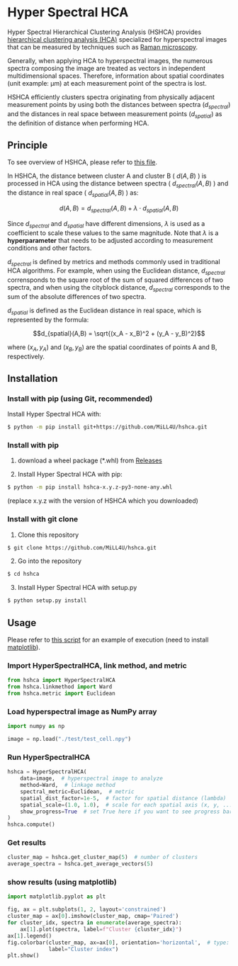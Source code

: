 # Hyper Spectral HCA
Hyper Spectral Hierarchical Clustering Analysis (HSHCA) provides [hierarchical clustering analysis (HCA)](https://en.wikipedia.org/wiki/Hierarchical_clustering) specialized for hyperspectral images that can be measured by techniques such as [Raman microscopy](https://raman.oxinst.com/techniques/raman-imaging).

Generally, when applying HCA to hyperspectral images, the numerous spectra composing the image are treated as vectors in independent multidimensional spaces. Therefore, information about spatial coordinates (unit example: μm) at each measurement point of the spectra is lost.

HSHCA efficiently clusters spectra originating from physically adjacent measurement points by using both the distances between spectra ($d_{spectral}$) and the distances in real space between measurement points ($d_{spatial}$) as the definition of distance when performing HCA.

## Principle
To see overview of HSHCA, please refer to [this file](doc/theory_of_HSHCA.pdf).

In HSHCA, the distance between cluster A and cluster B ( $d(A,B)$ ) is processed in HCA using the distance between spectra ( $d_{spectral}(A,B)$ ) and the distance in real space ( $d_{spatial}(A,B)$ ) as:

$$d(A,B) = d_{spectral}(A,B) + \lambda\cdot d_{spatial}(A,B)$$

Since $d_{spectral}$  and $d_{spatial}$ have different dimensions, $\lambda$ is used as a coefficient to scale these values to the same magnitude. Note that $\lambda$ is a **hyperparameter** that needs to be adjusted according to measurement conditions and other factors.

$d_{spectral}$ is defined by metrics and methods commonly used in traditional HCA algorithms. For example, when using the Euclidean distance, $d_{spectral}$ corrensponds to the square root of the sum of squared differences of two spectra, and when using the cityblock distance, $d_{spectral}$ corresponds to the sum of the absolute differences of two spectra.

$d_{spatial}$ is defined as the Euclidean distance in real space, which is represented by the formula:

$$d_{spatial}(A,B) = \sqrt{(x_A - x_B)^2 + (y_A - y_B)^2}$$

where $(x_A, y_A)$ and $(x_B, y_B)$ are the spatial coordinates of points A and B, respectively.


## Installation
### Install with pip (using Git, recommended)
Install Hyper Spectral HCA with:
```bash
$ python -m pip install git+https://github.com/MiLL4U/hshca.git
```
### Install with pip
1. download a wheel package (*.whl) from [Releases](https://github.com/MiLL4U/hshca/releases)

2. Install Hyper Spectral HCA with pip:
```bash
$ python -m pip install hshca-x.y.z-py3-none-any.whl
```
(replace x.y.z with the version of HSHCA which you downloaded)

### Install with git clone
1. Clone this repository

```bash
$ git clone https://github.com/MiLL4U/hshca.git
```

2. Go into the repository

```bash
$ cd hshca
```

3. Install Hyper Spectral HCA with setup.py

```bash
$ python setup.py install
```

## Usage
Please refer to [this script](example.py) for an example of execution (need to install [matplotlib](https://github.com/matplotlib/matplotlib)).
### Import HyperSpectralHCA, link method, and metric
```python
from hshca import HyperSpectralHCA
from hshca.linkmethod import Ward
from hshca.metric import Euclidean
```

### Load hyperspectral image as NumPy array
```python
import numpy as np

image = np.load("./test/test_cell.npy")
```

### Run HyperSpectralHCA
```python
hshca = HyperSpectralHCA(
    data=image,  # hyperspectral image to analyze
    method=Ward,  # linkage method
    spectral_metric=Euclidean,  # metric
    spatial_dist_factor=1e-5,  # factor for spatial distance (lambda)
    spatial_scale=(1.0, 1.0),  # scale for each spatial axis (x, y, ...)
    show_progress=True  # set True here if you want to see progress bar
)
hshca.compute()
```

### Get results
```python
cluster_map = hshca.get_cluster_map(5)  # number of clusters
average_spectra = hshca.get_average_vectors(5)
```

### show results (using matplotlib)
```python
import matplotlib.pyplot as plt

fig, ax = plt.subplots(1, 2, layout='constrained')
cluster_map = ax[0].imshow(cluster_map, cmap='Paired')
for cluster_idx, spectra in enumerate(average_spectra):
    ax[1].plot(spectra, label=f"Cluster {cluster_idx}")
ax[1].legend()
fig.colorbar(cluster_map, ax=ax[0], orientation='horizontal',  # type: ignore
             label="Cluster index")
plt.show()
```

